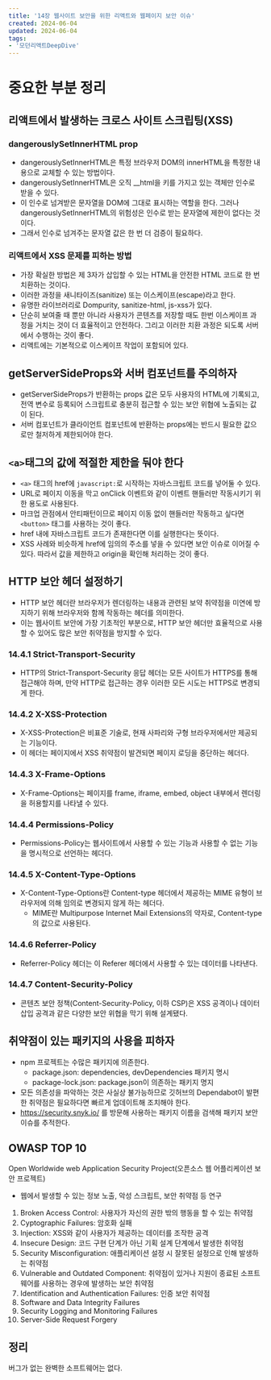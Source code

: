 ```yaml
---
title: '14장 웹사이트 보안을 위한 리액트와 웹페이지 보안 이슈'
created: 2024-06-04
updated: 2024-06-04
tags:
- '모던리액트DeepDive'
---
```


# 중요한 부분 정리

## 리액트에서 발생하는 크로스 사이트 스크립팅(XSS)

### dangerouslySetInnerHTML prop

- dangerouslySetInnerHTML은 특정 브라우저 DOM의 innerHTML을 특정한 내용으로 교체할 수 있는 방법이다.
- dangerouslySetInnerHTML은 오직 __html을 키를 가지고 있는 객체만 인수로 받을 수 있다.
- 이 인수로 넘겨받은 문자열을 DOM에 그대로 표시하는 역할을 한다. 그러나 dangerouslySetInnerHTML의 위험성은 인수로 받는 문자열에 제한이 없다는 것이다.
- 그래서 인수로 넘겨주는 문자열 값은 한 번 더 검증이 필요하다.

### 리액트에서 XSS 문제를 피하는 방법

- 가장 확실한 방법은 제 3자가 삽입할 수 있는 HTML을 안전한 HTML 코드로 한 번 치환하는 것이다.
- 이러한 과정을 새니타이즈(sanitize) 또는 이스케이프(escape)라고 한다.
- 유명한 라이브러리로 Dompurity, sanitize-html, js-xss가 있다.
- 단순히 보여줄 때 뿐만 아니라 사용자가 콘텐츠를 저장할 때도 한번 이스케이프 과정을 거치는 것이 더 효율적이고 안전하다. 그리고 이러한 치환 과정은 되도록 서버에서 수행하는 것이 좋다.
- 리액트에는 기본적으로 이스케이프 작업이 포함되어 있다.

## getServerSideProps와 서버 컴포넌트를 주의하자

- getServerSideProps가 반환하는 props 값은 모두 사용자의 HTML에 기록되고, 전역 변수로 등록되어 스크립트로 충분히 접근할 수 있는 보안 위협에 노출되는 값이 된다.
- 서버 컴포넌트가 클라이언트 컴포넌트에 반환하는 props에는 반드시 필요한 값으로만 철저하게 제한되어야 한다.


## `<a>`태그의 값에 적절한 제한을 둬야 한다

- `<a>` 태그의 href에 `javascript:`로 시작하는 자바스크립트 코드를 넣어둘 수 있다.
- URL로 페이지 이동을 막고 onClick 이벤트와 같이 이벤트 핸들러만 작동시키기 위한 용도로 사용된다.
- 마크업 관점에서 안티패턴이므로 페이지 이동 없이 핸들러만 작동하고 싶다면 `<button>` 태그를 사용하는 것이 좋다.
- href 내에 자바스크립트 코드가 존재한다면 이를 실행한다는 뜻이다.
- XSS 사례와 비슷하게 href에 임의의 주소를 넣을 수 있다면 보안 이슈로 이어질 수 있다. 따라서 값을 제한하고 origin을 확인해 처리하는 것이 좋다.

## HTTP 보안 헤더 설정하기

- HTTP 보안 헤더란 브라우저가 렌더링하는 내용과 관련된 보약 취약점을 미연에 방지하기 위해 브라우저와 함께 작동하는 헤더를 의미한다.
- 이는 웹사이트 보안에 가장 기초적인 부분으로, HTTP 보안 헤더만 효율적으로 사용할 수 있어도 많은 보안 취약점을 방지할 수 있다.

### 14.4.1 Strict-Transport-Security

- HTTP의 Strict-Transport-Security 응답 헤더는 모든 사이트가 HTTPS를 통해 접근해야 하며, 만약 HTTP로 접근하는 경우 이러한 모든 시도는 HTTPS로 변경되게 한다.

### 14.4.2 X-XSS-Protection

- X-XSS-Protection은 비표준 기술로, 현재 사파리와 구형 브라우저에서만 제공되는 기능이다.
- 이 헤더는 페이지에서 XSS 취약점이 발견되면 페이지 로딩을 중단하는 헤더다.

### 14.4.3 X-Frame-Options

- X-Frame-Options는 페이지를 frame, iframe, embed, object 내부에서 렌더링을 허용할지를 나타낼 수 있다.

### 14.4.4 Permissions-Policy

- Permissions-Policy는 웹사이트에서 사용할 수 있는 기능과 사용할 수 없는 기능을 명시적으로 선언하는 헤더다.

### 14.4.5 X-Content-Type-Options

- X-Content-Type-Options란 Content-type 헤더에서 제공하는 MIME 유형이 브라우저에 의해 임의로 변경되지 않게 하는 헤더다.
    - MIME란 Multipurpose Internet Mail Extensions의 약자로, Content-type의 값으로 사용된다.

### 14.4.6 Referrer-Policy

- Referrer-Policy 헤더는 이 Referer 헤더에서 사용할 수 있는 데이터를 나타낸다.

### 14.4.7 Content-Security-Policy

- 콘텐츠 보안 정책(Content-Security-Policy, 이하 CSP)은 XSS 공격이나 데이터 삽입 공격과 같은 다양한 보안 위협을 막기 위해 설계됐다.

## 취약점이 있는 패키지의 사용을 피하자

- npm 프로젝트는 수많은 패키지에 의존한다.
    - package.json: dependencies, devDependencies 패키지 명시
    - package-lock.json: package.json이 의존하는 패키지 명지
- 모든 의존성을 파악하는 것은 사실상 불가능하므로 깃허브의 Dependabot이 발편한 취약점은 필요하다면 빠르게 업데이트해 조치해야 한다.
- https://security.snyk.io/ 를 방문해 사용하는 패키지 이름을 검색해 패키지 보안 이슈를 추적한다.

## OWASP TOP 10

Open Worldwide web Application Security Project(오픈소스 웹 어플리케이션 보안 프로젝트)

- 웹에서 발생할 수 있는 정보 노출, 악성 스크립트, 보안 취약점 등 연구

1. Broken Access Control: 사용자가 자신의 권한 밖의 행동을 할 수 있는 취약점
2. Cyptographic Failures: 암호화 실패
3. Injection: XSS와 같이 사용자가 제공하는 데이터를 조작한 공격
4. Insecure Design: 코드 구현 단계가 아닌 기획 설계 단계에서 발생한 취약점
5. Security Misconfiguration: 애플리케이션 설정 시 잘못된 설정으로 인해 발생하는 취약점
6. Vulnerable and Outdated Component: 취약점이 있거나 지원이 종료된 소프트웨어를 사용하는 경우에 발생하는 보안 취약점
7. Identification and Authentication Failures: 인증 보안 취약점
8. Software and Data Integrity Failures
9. Security Logging and Monitoring Failures
10. Server-Side Request Forgery

## 정리

버그가 없는 완벽한 소프트웨어는 없다.
